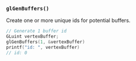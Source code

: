 ### `glGenBuffers()`

Create one or more unique ids for potential buffers.

```c
// Generate 1 buffer id
GLuint vertexBuffer;
glGenBuffers(1, &vertexBuffer)
printf("id: ", vertexBuffer)
// id: 0
```